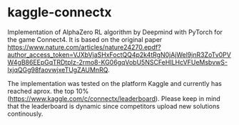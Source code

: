 # kaggle-connectx
Implementation of AlphaZero RL algorithm by Deepmind with PyTorch for the game Connect4. It is based on the original paper https://www.nature.com/articles/nature24270.epdf?author_access_token=VJXbVjaSHxFoctQQ4p2k4tRgN0jAjWel9jnR3ZoTv0PVW4gB86EEpGqTRDtpIz-2rmo8-KG06gqVobU5NSCFeHILHcVFUeMsbvwS-lxjqQGg98faovwjxeTUgZAUMnRQ. 

The implementation was tested on the platform Kaggle and currently has reached aprox. the top 10% (https://www.kaggle.com/c/connectx/leaderboard). Please keep in mind that the leaderboard is dynamic since competitors upload new solutions continously.
